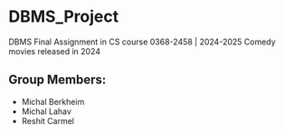 # DBMS_Project
DBMS Final Assignment in CS course 0368-2458 | 2024-2025
Comedy movies released in 2024

## Group Members:
  * Michal Berkheim
  * Michal Lahav
  * Reshit Carmel

